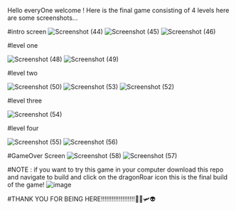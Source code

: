 Hello everyOne welcome !
Here is the final game consisting of 4 levels here are some screenshots...





#intro screen
![Screenshot (44)](https://github.com/ankush-diwakar/Unity_Game_2D/assets/150348342/20902356-9f68-4fda-98b3-09706d8dcfd4)
![Screenshot (45)](https://github.com/ankush-diwakar/Unity_Game_2D/assets/150348342/06a25c1a-bbcc-4cf6-8ef6-cea0aea295ff)
![Screenshot (46)](https://github.com/ankush-diwakar/Unity_Game_2D/assets/150348342/c630a10b-8dec-428d-a33a-ec473b365366)





#level one

![Screenshot (48)](https://github.com/ankush-diwakar/Unity_Game_2D/assets/150348342/774df919-f4d8-4339-abc6-47a91564bedf)
![Screenshot (49)](https://github.com/ankush-diwakar/Unity_Game_2D/assets/150348342/f5b5cd84-c23c-4b1f-92c5-3cbba232525b)

#level two

![Screenshot (50)](https://github.com/ankush-diwakar/Unity_Game_2D/assets/150348342/dac6b01b-7986-4511-9d16-e7adac9c4f2d)
![Screenshot (53)](https://github.com/ankush-diwakar/Unity_Game_2D/assets/150348342/0923856d-b743-4665-b3f9-394b9f963747)
![Screenshot (52)](https://github.com/ankush-diwakar/Unity_Game_2D/assets/150348342/c0f36988-c5c6-4814-ab91-9e7fca929457)

#level three

![Screenshot (54)](https://github.com/ankush-diwakar/Unity_Game_2D/assets/150348342/a8ad6aa0-02f9-4b28-809a-c351c7d82757)

#level four

![Screenshot (55)](https://github.com/ankush-diwakar/Unity_Game_2D/assets/150348342/1772de61-4ac8-4d63-9ea8-4acd07ab61eb)
![Screenshot (56)](https://github.com/ankush-diwakar/Unity_Game_2D/assets/150348342/5ddfc6e8-e32b-4dd5-8f2e-77efb2c22792)

#GameOver Screen
![Screenshot (58)](https://github.com/ankush-diwakar/Unity_Game_2D/assets/150348342/98150218-452f-4aa6-b455-3889591c3fd2)
![Screenshot (57)](https://github.com/ankush-diwakar/Unity_Game_2D/assets/150348342/4cf307ea-e26b-433d-be01-ee6601f0bcae)

#NOTE :
if you want to try this game in your computer download this repo and navigate to build and click on the dragonRoar icon this is the final build of the game!
![image](https://github.com/ankush-diwakar/Unity_Game_2D/assets/150348342/a3d46975-02fe-4a7c-ab9d-43df11983165)

#THANK YOU FOR BEING HERE!!!!!!!!!!!!!!!!!!!👍🏻🛩️👽

